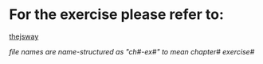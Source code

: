 
# For the exercise please refer to:

[thejsway](https://github.com/thejsway/thejsway/tree/master/manuscript "thejsway Github Page")

_file names are name-structured as "ch#-ex#" to mean chapter# exercise#_
